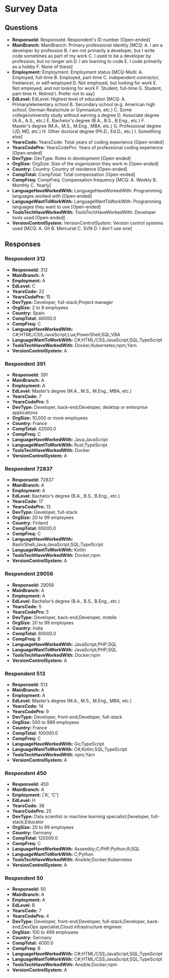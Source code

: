 # Survey Data

## Questions

- **ResponseId:** ResponseId: Respondent's ID number [Open-ended]
- **MainBranch:** MainBranch: Primary professional identity [MCQ: A. I am a developer by profession B. I am not primarily a developer, but I write code sometimes as part of my work C. I used to be a developer by profession, but no longer am D. I am learning to code E. I code primarily as a hobby F. None of these]
- **Employment:** Employment: Employment status [MCQ-Multi: A. Employed, full-time B. Employed, part-time C. Independent contractor, freelancer, or self-employed D. Not employed, but looking for work E. Not employed, and not looking for work F. Student, full-time G. Student, part-time H. Retired I. Prefer not to say]
- **EdLevel:** EdLevel: Highest level of education [MCQ: A. Primary/elementary school B. Secondary school (e.g. American high school, German Realschule or Gymnasium, etc.) C. Some college/university study without earning a degree D. Associate degree (A.A., A.S., etc.) E. Bachelor's degree (B.A., B.S., B.Eng., etc.) F. Master's degree (M.A., M.S., M.Eng., MBA, etc.) G. Professional degree (JD, MD, etc.) H. Other doctoral degree (Ph.D., Ed.D., etc.) I. Something else]
- **YearsCode:** YearsCode: Total years of coding experience [Open-ended]
- **YearsCodePro:** YearsCodePro: Years of professional coding experience [Open-ended]
- **DevType:** DevType: Roles in development [Open-ended]
- **OrgSize:** OrgSize: Size of the organization they work in [Open-ended]
- **Country:** Country: Country of residence [Open-ended]
- **CompTotal:** CompTotal: Total compensation [Open-ended]
- **CompFreq:** CompFreq: Compensation frequency [MCQ: A. Weekly B. Monthly C. Yearly]
- **LanguageHaveWorkedWith:** LanguageHaveWorkedWith: Programming languages worked with [Open-ended]
- **LanguageWantToWorkWith:** LanguageWantToWorkWith: Programming languages they want to use [Open-ended]
- **ToolsTechHaveWorkedWith:** ToolsTechHaveWorkedWith: Developer tools used [Open-ended]
- **VersionControlSystem:** VersionControlSystem: Version control systems used [MCQ: A. Git B. Mercurial C. SVN D. I don't use one]

## Responses

### Respondent 312

- **ResponseId:** 312
- **MainBranch:** A
- **Employment:** A
- **EdLevel:** C
- **YearsCode:** 22
- **YearsCodePro:** 15
- **DevType:** Developer, full-stack;Project manager
- **OrgSize:** 2 to 9 employees
- **Country:** Spain
- **CompTotal:** 46000.0
- **CompFreq:** C
- **LanguageHaveWorkedWith:** C#;HTML/CSS;JavaScript;Lua;PowerShell;SQL;VBA
- **LanguageWantToWorkWith:** C#;HTML/CSS;JavaScript;SQL;TypeScript
- **ToolsTechHaveWorkedWith:** Docker;Kubernetes;npm;Yarn
- **VersionControlSystem:** A

### Respondent 391

- **ResponseId:** 391
- **MainBranch:** A
- **Employment:** A
- **EdLevel:** Master’s degree (M.A., M.S., M.Eng., MBA, etc.)
- **YearsCode:** 7
- **YearsCodePro:** 5
- **DevType:** Developer, back-end;Developer, desktop or enterprise applications
- **OrgSize:** 10,000 or more employees
- **Country:** France
- **CompTotal:** 42000.0
- **CompFreq:** C
- **LanguageHaveWorkedWith:** Java;JavaScript
- **LanguageWantToWorkWith:** Rust;TypeScript
- **ToolsTechHaveWorkedWith:** Docker
- **VersionControlSystem:** A

### Respondent 72837

- **ResponseId:** 72837
- **MainBranch:** A
- **Employment:** A
- **EdLevel:** Bachelor’s degree (B.A., B.S., B.Eng., etc.)
- **YearsCode:** 17
- **YearsCodePro:** 13
- **DevType:** Developer, full-stack
- **OrgSize:** 20 to 99 employees
- **Country:** Finland
- **CompTotal:** 65000.0
- **CompFreq:** C
- **LanguageHaveWorkedWith:** Bash/Shell;Java;JavaScript;SQL;TypeScript
- **LanguageWantToWorkWith:** Kotlin
- **ToolsTechHaveWorkedWith:** Docker;npm
- **VersionControlSystem:** A

### Respondent 29056

- **ResponseId:** 29056
- **MainBranch:** A
- **Employment:** A
- **EdLevel:** Bachelor’s degree (B.A., B.S., B.Eng., etc.)
- **YearsCode:** 5
- **YearsCodePro:** 5
- **DevType:** Developer, back-end;Developer, mobile
- **OrgSize:** 20 to 99 employees
- **Country:** India
- **CompTotal:** 60000.0
- **CompFreq:** B
- **LanguageHaveWorkedWith:** JavaScript;PHP;SQL
- **LanguageWantToWorkWith:** JavaScript;PHP;SQL
- **ToolsTechHaveWorkedWith:** Docker;npm
- **VersionControlSystem:** A

### Respondent 513

- **ResponseId:** 513
- **MainBranch:** A
- **Employment:** A
- **EdLevel:** Master’s degree (M.A., M.S., M.Eng., MBA, etc.)
- **YearsCode:** 14
- **YearsCodePro:** 9
- **DevType:** Developer, front-end;Developer, full-stack
- **OrgSize:** 500 to 999 employees
- **Country:** France
- **CompTotal:** 100000.0
- **CompFreq:** C
- **LanguageHaveWorkedWith:** Go;TypeScript
- **LanguageWantToWorkWith:** C#;Kotlin;SQL;TypeScript
- **ToolsTechHaveWorkedWith:** npm;Yarn
- **VersionControlSystem:** A

### Respondent 450

- **ResponseId:** 450
- **MainBranch:** A
- **Employment:** ['A', 'C']
- **EdLevel:** H
- **YearsCode:** 38
- **YearsCodePro:** 25
- **DevType:** Data scientist or machine learning specialist;Developer, full-stack;Educator
- **OrgSize:** 20 to 99 employees
- **Country:** Germany
- **CompTotal:** 120000.0
- **CompFreq:** C
- **LanguageHaveWorkedWith:** Assembly;C;PHP;Python;R;SQL
- **LanguageWantToWorkWith:** C;Python
- **ToolsTechHaveWorkedWith:** Ansible;Docker;Kubernetes
- **VersionControlSystem:** A

### Respondent 50

- **ResponseId:** 50
- **MainBranch:** A
- **Employment:** A
- **EdLevel:** B
- **YearsCode:** 7
- **YearsCodePro:** 4
- **DevType:** Developer, front-end;Developer, full-stack;Developer, back-end;DevOps specialist;Cloud infrastructure engineer
- **OrgSize:** 100 to 499 employees
- **Country:** Germany
- **CompTotal:** 4000.0
- **CompFreq:** B
- **LanguageHaveWorkedWith:** C#;HTML/CSS;JavaScript;SQL;TypeScript
- **LanguageWantToWorkWith:** C#;HTML/CSS;JavaScript;SQL;TypeScript
- **ToolsTechHaveWorkedWith:** Ansible;Docker;npm
- **VersionControlSystem:** A
